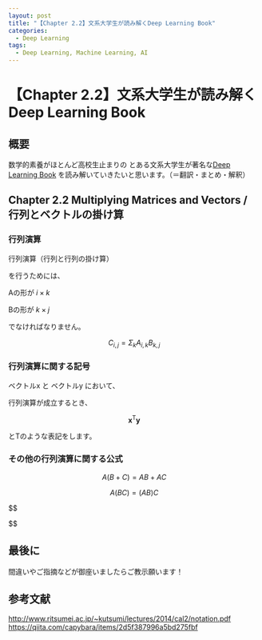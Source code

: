 ```yaml
---
layout: post
title: "【Chapter 2.2】文系大学生が読み解くDeep Learning Book"
categories:
  - Deep Learning
tags:
  - Deep Learning, Machine Learning, AI
---
```


# 【Chapter 2.2】文系大学生が読み解くDeep Learning Book

## 概要

数学的素養がほとんど高校生止まりの
とある文系大学生が著名な[Deep Learning Book](http://www.deeplearningbook.org/)
を読み解いていきたいと思います。（＝翻訳・まとめ・解釈）

## Chapter 2.2 Multiplying Matrices and Vectors / 行列とベクトルの掛け算

### 行列演算

行列演算（行列と行列の掛け算）

を行うためには、

Aの形が $i \times k$

Bの形が $k \times j$

でなければなりません。

$$
C_{i,j} = \Sigma_{k} A_{i,k}B_{k,j}
$$

### 行列演算に関する記号

ベクトルx と ベクトルy において、

行列演算が成立するとき、

$$
\mathbf {x} ^{\mathsf {T}}\mathbf {y}
$$

とTのような表記をします。

### その他の行列演算に関する公式

$$
A(B+C) = AB + AC
$$

$$
A(BC) = (AB)C
$$

$$

$$
## 最後に

間違いやご指摘などが御座いましたらご教示願います！

## 参考文献

http://www.ritsumei.ac.jp/~kutsumi/lectures/2014/cal2/notation.pdf
https://qiita.com/capybara/items/2d5f387996a5bd275fbf
